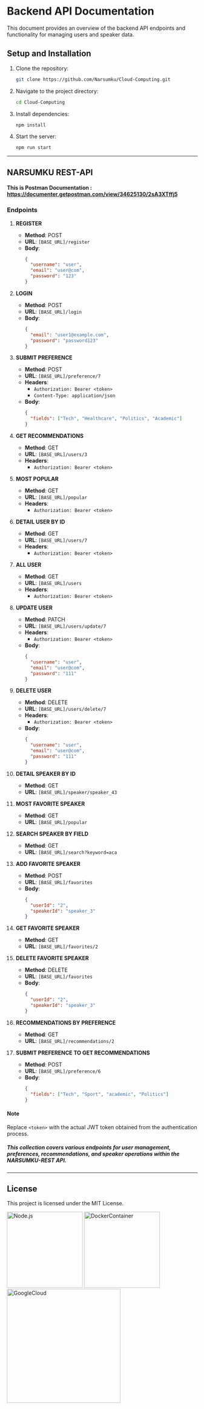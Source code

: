 # Backend API Documentation

This document provides an overview of the backend API endpoints and functionality for managing users and speaker data.

## Setup and Installation

1. Clone the repository:
    ```sh
    git clone https://github.com/Narsumku/Cloud-Computing.git
    ```

2. Navigate to the project directory:
    ```sh
    cd Cloud-Computing
    ```

3. Install dependencies:
    ```sh
    npm install
    ```

4. Start the server:
    ```sh
    npm run start
    ```

---

## NARSUMKU REST-API
#### This is Postman Documentation : https://documenter.getpostman.com/view/34625130/2sA3XTffj5 
### Endpoints

1. **REGISTER**

   - **Method**: POST
   - **URL**: `[BASE_URL]/register`
   - **Body**: 
     ```json
     {
       "username": "user",
       "email": "user@com",
       "password": "123"
     }
     ```

2. **LOGIN**

   - **Method**: POST
   - **URL**: `[BASE_URL]/login`
   - **Body**: 
     ```json
     {
       "email": "user1@example.com",
       "password": "password123"
     }
     ```

3. **SUBMIT PREFERENCE**

   - **Method**: POST
   - **URL**: `[BASE_URL]/preference/7`
   - **Headers**:
     - `Authorization: Bearer <token>`
     - `Content-Type: application/json`
   - **Body**: 
     ```json
     {
       "fields": ["Tech", "Healthcare", "Politics", "Academic"]
     }
     ```

4. **GET RECOMMENDATIONS**

   - **Method**: GET
   - **URL**: `[BASE_URL]/users/3`
   - **Headers**:
     - `Authorization: Bearer <token>`

5. **MOST POPULAR**

   - **Method**: GET
   - **URL**: `[BASE_URL]/popular`
   - **Headers**:
     - `Authorization: Bearer <token>`

6. **DETAIL USER BY ID**

   - **Method**: GET
   - **URL**: `[BASE_URL]/users/7`
   - **Headers**:
     - `Authorization: Bearer <token>`

7. **ALL USER**

   - **Method**: GET
   - **URL**: `[BASE_URL]/users`
   - **Headers**:
     - `Authorization: Bearer <token>`

8. **UPDATE USER**

   - **Method**: PATCH
   - **URL**: `[BASE_URL]/users/update/7`
   - **Headers**:
     - `Authorization: Bearer <token>`
   - **Body**: 
     ```json
     {
       "username": "user",
       "email": "user@com",
       "password": "111"
     }
     ```

9. **DELETE USER**

   - **Method**: DELETE
   - **URL**: `[BASE_URL]/users/delete/7`
   - **Headers**:
     - `Authorization: Bearer <token>`
   - **Body**: 
     ```json
     {
       "username": "user",
       "email": "user@com",
       "password": "111"
     }
     ```

10. **DETAIL SPEAKER BY ID**

    - **Method**: GET
    - **URL**: `[BASE_URL]/speaker/speaker_43`

11. **MOST FAVORITE SPEAKER**

    - **Method**: GET
    - **URL**: `[BASE_URL]/popular`

12. **SEARCH SPEAKER BY FIELD**

    - **Method**: GET
    - **URL**: `[BASE_URL]/search?keyword=aca`

13. **ADD FAVORITE SPEAKER**

    - **Method**: POST
    - **URL**: `[BASE_URL]/favorites`
    - **Body**: 
      ```json
      {
        "userId": "2",
        "speakerId": "speaker_3"
      }
      ```

14. **GET FAVORITE SPEAKER**

    - **Method**: GET
    - **URL**: `[BASE_URL]/favorites/2`

15. **DELETE FAVORITE SPEAKER**

    - **Method**: DELETE
    - **URL**: `[BASE_URL]/favorites`
    - **Body**: 
      ```json
      {
        "userId": "2",
        "speakerId": "speaker_3"
      }
      ```

16. **RECOMMENDATIONS BY PREFERENCE**

    - **Method**: GET
    - **URL**: `[BASE_URL]/recommendations/2`

17. **SUBMIT PREFERENCE TO GET RECOMMENDATIONS**

    - **Method**: POST
    - **URL**: `[BASE_URL]/preference/6`
    - **Body**: 
      ```json
      {
        "fields": ["Tech", "Sport", "academic", "Politics"]
      }
      ```

#### Note

Replace `<token>` with the actual JWT token obtained from the authentication process.

##### This collection covers various endpoints for user management, preferences, recommendations, and speaker operations within the NARSUMKU-REST API.
---
## License

This project is licensed under the MIT License.

<p align="left">
  <img src="https://nodejs.org/static/logos/nodejsDark.svg" alt="Node.js" width="200"/>
  <img src="https://upload.wikimedia.org/wikipedia/commons/7/79/Docker_%28container_engine%29_logo.png" alt="DockerContainer" width="200"/>
   <br>
  <img src="https://www.gstatic.com/devrel-devsite/prod/v0e0f589edd85502a40d78d7d0825db8ea5ef3b99ab4070381ee86977c9168730/cloud/images/cloud-logo.svg" alt="GoogleCloud" width="300"/>
</p>
